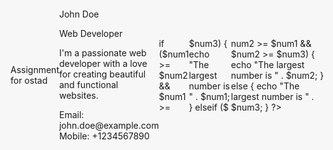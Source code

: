 Assignment for ostad
<!DOCTYPE html>
<html lang="en">
<head>
<meta charset="UTF-8">
<meta name="viewport" content="width=device-width, initial-scale=1.0">
<title>Profile Card</title>
<style>
  body, html {
    height: 100%;
    margin: 0;
    display: flex;
    justify-content: center;
    align-items: center;
    background: #f7f7f7; /* You can also use a background image here */
  }

  .profile-card {
    width: 300px;
    padding: 20px;
    box-sizing: border-box;
    background: #ffffff; /* Background color for the card */
    border-radius: 10px;
    box-shadow: 0 4px 8px rgba(0, 0, 0, 0.1);
    text-align: center;
    font-family: 'Arial', sans-serif;
  }

  .name {
    margin: 0;
    padding-top: 15px;
    color: #333333;
    font-size: 22px;
    font-weight: bold;
  }

  .occupation {
    color: #666666;
    font-size: 18px;
  }

  .description {
    padding: 15px 0;
    line-height: 1.5;
    color: #777777;
    font-size: 16px;
  }

  .contact-info {
    color: #888888;
    font-size: 14px;
  }
</style>
</head>
<body>

<div class="profile-card">
  <p class="name">John Doe</p>
  <p class="occupation">Web Developer</p>
  <p class="description">I'm a passionate web developer with a love for creating beautiful and functional websites.</p>
  <p class="contact-info">
    Email: john.doe@example.com<br>
    Mobile: +1234567890
  </p>
</div>

</body>
</html>
<?php
$num1 = 4;
$num2 = 5;
$num3 = 6;

if ($num1 >= $num2 && $num1 >= $num3) {
  echo "The largest number is " . $num1;
} elseif ($num2 >= $num1 && $num2 >= $num3) {
  echo "The largest number is " . $num2;
} else {
  echo "The largest number is " . $num3;
}
?>

<?php
$celsius = 32;
$fahrenheit = ($celsius * 9/5) + 32;
printf("The temperature in Fahrenheit is %.2f", $fahrenheit);
?>
